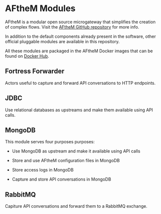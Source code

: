 # AFtheM Modules

AFtheM is a modular open source microgateway that simplifies the creation of complex flows. Visit the [AFtheM GitHub repository](https://github.com/apifortress/afthem) for more info.

In addition to the default components already present in the software, other official pluggable modules are available in this repository.

All these modules are packaged in the AFtheM Docker images that can be found on [Docker Hub](https://hub.docker.com/r/apifortress/afthem).

## Fortress Forwarder

Actors useful to capture and forward API conversations to HTTP endpoints.

## JDBC

Use relational databases as upstreams and make them available using API calls.

## MongoDB

This module serves four purposes purposes:

* Use MongoDB as upstream and make it available using API calls

* Store and use AFtheM configuration files in MongoDB

* Store access logs in MongoDB

* Capture and store API conversations in MongoDB

## RabbitMQ

Capiture API conversations and forward them to a RabbitMQ exchange.

